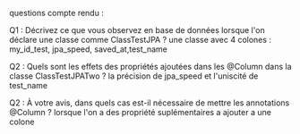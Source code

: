 questions compte rendu : 

Q1 : Décrivez ce que vous observez en base de données lorsque l'on déclare une classe comme ClassTestJPA ?
une classe avec 4 colones : my_id_test, jpa_speed, saved_at,test_name

Q2 : Quels sont les effets des propriétés ajoutées dans les @Column dans la classe ClassTestJPATwo ?
la précision de jpa_speed et l'uniscité de test_name

Q2 : À votre avis, dans quels cas est-il nécessaire de mettre les annotations @Column ?
lorsque l'on a des propriété suplémentaires a ajouter a une colone